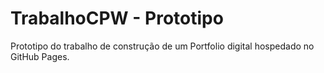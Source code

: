 # TrabalhoCPW - Prototipo
Prototipo do trabalho de construção de um Portfolio digital hospedado no GitHub Pages.
